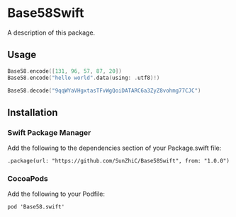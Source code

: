 # Base58Swift

A description of this package.

## Usage

```swift
Base58.encode([131, 96, 57, 87, 20])
Base58.encode("hello world".data(using: .utf8)!)
```

```swift
Base58.decode("9qqWYaVHgxtasTFvWgQoiDATARC6a3ZyZ8vohmg77CJC")
```

## Installation

### Swift Package Manager

Add the following to the dependencies section of your Package.swift file:

```
.package(url: "https://github.com/SunZhiC/Base58Swift", from: "1.0.0")
```

### CocoaPods

Add the following to your Podfile:

```
pod 'Base58.swift'
```
